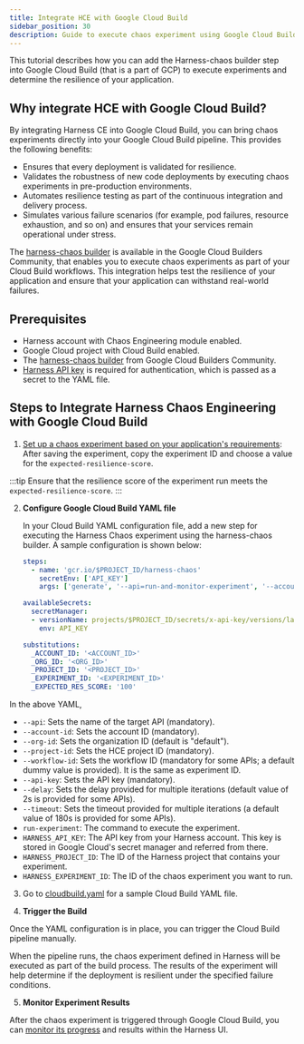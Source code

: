```yaml
---
title: Integrate HCE with Google Cloud Build
sidebar_position: 30
description: Guide to execute chaos experiment using Google Cloud Build.
---
```


This tutorial describes how you can add the Harness-chaos builder step into Google Cloud Build (that is a part of GCP) to execute experiments and determine the resilience of your application.

## Why integrate HCE with Google Cloud Build?
By integrating Harness CE into Google Cloud Build, you can bring chaos experiments directly into your Google Cloud Build pipeline. This provides the following benefits:
- Ensures that every deployment is validated for resilience.
- Validates the robustness of new code deployments by executing chaos experiments in pre-production environments.
- Automates resilience testing as part of the continuous integration and delivery process.
- Simulates various failure scenarios (for example, pod failures, resource exhaustion, and so on) and ensures that your services remain operational under stress.

The [harness-chaos builder](https://github.com/GoogleCloudPlatform/cloud-builders-community/tree/master/harness-chaos) is available in the Google Cloud Builders Community, that enables you to execute chaos experiments as part of your Cloud Build workflows. This integration helps test the resilience of your application and ensure that your application can withstand real-world failures.

## Prerequisites

- Harness account with Chaos Engineering module enabled.
- Google Cloud project with Cloud Build enabled.
- The [harness-chaos builder](https://github.com/GoogleCloudPlatform/cloud-builders-community/tree/master/harness-chaos) from Google Cloud Builders Community.
- [Harness API key](https://developer.harness.io/docs/platform/automation/api/add-and-manage-api-keys/#create-personal-api-keys-and-tokens) is required for authentication, which is passed as a secret to the YAML file.

## Steps to Integrate Harness Chaos Engineering with Google Cloud Build
1. [Set up a chaos experiment based on your application's requirements](/docs/chaos-engineering/guides/chaos-experiments/create-experiments): After saving the experiment, copy the experiment ID and choose a value for the `expected-resilience-score`.

:::tip
Ensure that the resilience score of the experiment run meets the `expected-resilience-score`.
:::

2. **Configure Google Cloud Build YAML file**

    In your Cloud Build YAML configuration file, add a new step for executing the Harness Chaos experiment using the harness-chaos builder. A sample configuration is shown below:

    ```yaml
    steps:
      - name: 'gcr.io/$PROJECT_ID/harness-chaos'
        secretEnv: ['API_KEY']
        args: ['generate', '--api=run-and-monitor-experiment', '--account-id=${_ACCOUNT_ID}','--org-id=${_ORG_ID}','--project-id=${_PROJECT_ID}', '--workflow-id=${_EXPERIMENT_ID}', '--expected-resilience-score=${_EXPECTED_RES_SCORE}', '--api-key=$$API_KEY' ]

    availableSecrets:
      secretManager:
      - versionName: projects/$PROJECT_ID/secrets/x-api-key/versions/latest
        env: API_KEY

    substitutions:
      _ACCOUNT_ID: '<ACCOUNT_ID>'
      _ORG_ID: '<ORG_ID>'
      _PROJECT_ID: '<PROJECT_ID>'
      _EXPERIMENT_ID: '<EXPERIMENT_ID>'
      _EXPECTED_RES_SCORE: '100'
    ```

In the above YAML,
- `--api`: Sets the name of the target API (mandatory).
- `--account-id`: Sets the account ID (mandatory).
- `--org-id`: Sets the organization ID (default is "default").
- `--project-id`: Sets the HCE project ID (mandatory).
- `--workflow-id`: Sets the workflow ID (mandatory for some APIs; a default dummy value is provided). It is the same as experiment ID.
- `--api-key`: Sets the API key (mandatory).
- `--delay`: Sets the delay provided for multiple iterations (default value of 2s is provided for some APIs).
- `--timeout`: Sets the timeout provided for multiple iterations (a default value of 180s is provided for some APIs).
- `run-experiment`: The command to execute the experiment.
- `HARNESS_API_KEY`: The API key from your Harness account. This key is stored in Google Cloud's secret manager and referred from there.
- `HARNESS_PROJECT_ID`: The ID of the Harness project that contains your experiment.
- `HARNESS_EXPERIMENT_ID`: The ID of the chaos experiment you want to run.

3. Go to [cloudbuild.yaml](https://github.com/GoogleCloudPlatform/cloud-builders-community/blob/master/harness-chaos/cloudbuild.yaml) for a sample Cloud Build YAML file.

4. **Trigger the Build**

Once the YAML configuration is in place, you can trigger the Cloud Build pipeline manually.

When the pipeline runs, the chaos experiment defined in Harness will be executed as part of the build process. The results of the experiment will help determine if the deployment is resilient under the specified failure conditions.

5. **Monitor Experiment Results**

After the chaos experiment is triggered through Google Cloud Build, you can [monitor its progress](/docs/chaos-engineering/guides/chaos-experiments/run-experiments) and results within the Harness UI.
